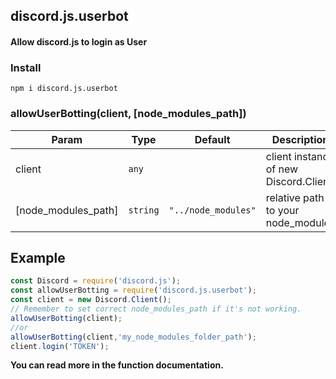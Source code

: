 
## discord.js.userbot

#### Allow discord.js to login as User

### Install
`npm i discord.js.userbot`

### allowUserBotting(client, [node_modules_path])

| Param | Type | Default | Description |
| --- | --- | --- | --- |
| client | <code>any</code> |  | client instance of new Discord.Client |
| [node_modules_path] | <code>string</code> | <code>&quot;../node_modules&quot;</code> | relative path to your node_modules | default `../node_modules` |

## Example

```js
const Discord = require('discord.js');
const allowUserBotting = require('discord.js.userbot');
const client = new Discord.Client();
// Remember to set correct node_modules_path if it's not working.
allowUserBotting(client);
//or
allowUserBotting(client,'my_node_modules_folder_path');
client.login('TOKEN');
```

**You can read more in the function documentation.**